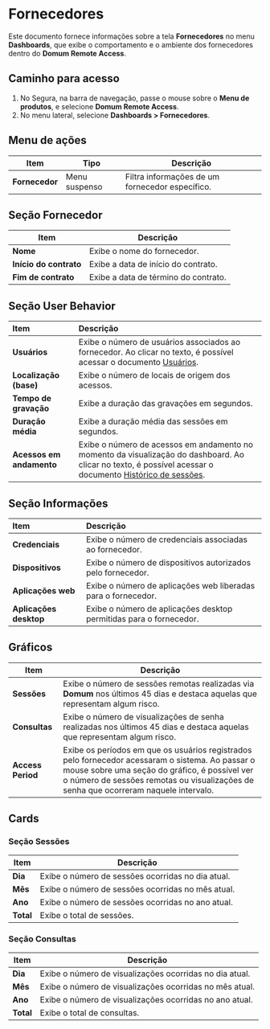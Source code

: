 # Fornecedores

Este documento fornece informações sobre a tela **Fornecedores** no menu **Dashboards**, que exibe o comportamento e o ambiente dos fornecedores dentro do **Domum Remote Access**.

## Caminho para acesso

1. No Segura, na barra de navegação, passe o mouse sobre o **Menu de produtos**, e selecione **Domum Remote Access**.  
2. No menu lateral, selecione **Dashboards \> Fornecedores**.

## Menu de ações

| Item | Tipo | Descrição |
| ---- | ---- | ---- |
| **Fornecedor** | Menu suspenso  | Filtra informações de um fornecedor específico. |

## Seção Fornecedor

| Item | Descrição |
| ---- | ---- |
| **Nome** | Exibe o nome do fornecedor. |
| **Início do contrato** | Exibe a data de início do contrato. |
|  **Fim de contrato** | Exibe a data de término do contrato. |

## Seção User Behavior

| Item | Descrição |
| :---- | :---- |
| **Usuários** | Exibe o número de usuários associados ao fornecedor. Ao clicar no texto, é possível acessar o documento [Usuários](/v4/docs/users-3). |
| **Localização (base)** | Exibe o número de locais de origem dos acessos. |
| **Tempo de gravação** | Exibe a duração das gravações em segundos. |
| **Duração média** | Exibe a duração média das sessões em segundos. |
| **Acessos em andamento** | Exibe o número de acessos em andamento no momento da visualização do dashboard. Ao clicar no texto, é possível acessar o documento [Histórico de sessões](/v4/docs/domum-sessions-report). |

## Seção Informações

| Item | Descrição |
| :---- | :---- |
| **Credenciais** | Exibe o número de credenciais associadas ao fornecedor. |
| **Dispositivos** | Exibe o número de dispositivos autorizados pelo fornecedor. |
| **Aplicações web**  | Exibe o número de aplicações web liberadas para o fornecedor. |
| **Aplicações desktop**  | Exibe o número de aplicações desktop permitidas para o fornecedor. |

## Gráficos

| Item | Descrição |
| ---- | ---- |
| **Sessões** | Exibe o número de sessões remotas realizadas via **Domum** nos últimos 45 dias e destaca aquelas que representam algum risco. |
| **Consultas** | Exibe o número de visualizações de senha realizadas nos últimos 45 dias e destaca aquelas que representam algum risco. |
| **Access Period** | Exibe os períodos em que os usuários registrados pelo fornecedor acessaram o sistema. Ao passar o mouse sobre uma seção do gráfico, é possível ver o número de sessões remotas ou visualizações de senha que ocorreram naquele intervalo. |

## Cards

### Seção Sessões

| Item | Descrição |
| ---- | ---- |
| **Dia** | Exibe o número de sessões ocorridas no dia atual. |
| **Mês** | Exibe o número de sessões ocorridas no mês atual. |
| **Ano** | Exibe o número de sessões ocorridas no ano atual. |
| **Total** | Exibe o total de sessões. |

### Seção Consultas

| Item | Descrição |
| ---- | ---- |
| **Dia** | Exibe o número de visualizações ocorridas no dia atual. |
| **Mês** | Exibe o número de visualizações ocorridas no mês atual. |
| **Ano** | Exibe o número de visualizações ocorridas no ano atual. |
| **Total** | Exibe o total de consultas. |